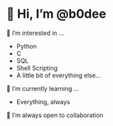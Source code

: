 # 👋 Hi, I’m @b0dee

👀 I’m interested in ...
- Python
- C
- SQL
- Shell Scripting
- A little bit of everything else...

🌱 I’m currently learning ...
- Everything, always

💞️ I’m always open to collaboration

